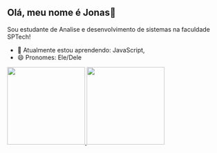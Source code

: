 ## Olá, meu nome é Jonas👋
Sou estudante de Analise e desenvolvimento de sistemas na faculdade SPTech!
- 🌱 Atualmente estou aprendendo: JavaScript, 
- 😄 Pronomes: Ele/Dele
<div>
<a href="https://github.com/JonasCardoso00">
<img height="180em" src="https://github-readme-stats.vercel.app/api/top-langs/?username=seu-usuário-aqui&layout=compact&langs_count=7&theme=dracula"/>
<img height="180em" src="https://github-readme-stats.vercel.app/api?username=seu-usuário-aqui&show_icons=true&theme=dracula&include_all_commits=true&count_private=true"/>
</div>
